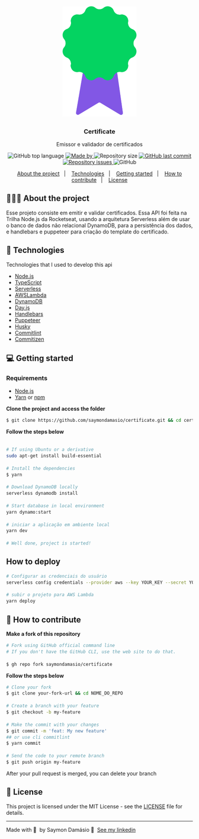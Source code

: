<h1 align="center">
	<img alt="Logo" src=".github/logo.png" width="200px" />
</h1>

<h3 align="center">
  Certificate
</h3>

<p align="center">Emissor e validador de certificados</p>

<p align="center">
  <img alt="GitHub top language" src="https://img.shields.io/github/languages/top/saymondamasio/certificate">

  <a href="https://www.linkedin.com/in/saymondamasio/">
    <img alt="Made by" src="https://img.shields.io/badge/made%20by-Saymon%20Damásio-gree">
  </a>
  
  <img alt="Repository size" src="https://img.shields.io/github/repo-size/saymondamasio/certificate">
  
  <a href="https://github.com/saymondamasio/certificate/commits/master">
    <img alt="GitHub last commit" src="https://img.shields.io/github/last-commit/saymondamasio/certificate">
  </a>
  
  <a href="https://github.com/saymondamasio/certificate/issues">
    <img alt="Repository issues" src="https://img.shields.io/github/issues/saymondamasio/certificate">
  </a>
  
  <img alt="GitHub" src="https://img.shields.io/github/license/saymondamasio/certificate">
</p>

<p align="center">
  <a href="#-about-the-project">About the project</a>&nbsp;&nbsp;&nbsp;|&nbsp;&nbsp;&nbsp;
  <a href="#-technologies">Technologies</a>&nbsp;&nbsp;&nbsp;|&nbsp;&nbsp;&nbsp;
  <a href="#-getting-started">Getting started</a>&nbsp;&nbsp;&nbsp;|&nbsp;&nbsp;&nbsp;
  <a href="#-how-to-contribute">How to contribute</a>&nbsp;&nbsp;&nbsp;|&nbsp;&nbsp;&nbsp;
  <a href="#-license">License</a>
</p>

## 👨🏻‍💻 About the project

<p>Esse projeto consiste em emitir e validar certificados. Essa API foi feita na Trilha Node.js da Rocketseat, usando a arquitetura Serverless além de usar o banco de dados não relacional DynamoDB, para a persistência dos dados, e handlebars e puppeteer para criação do template do certificado.</p>

## 🚀 Technologies

Technologies that I used to develop this api

- [Node.js](https://nodejs.org/)
- [TypeScript](https://www.typescriptlang.org/)
- [Serverless](https://www.serverless.com/)
- [AWSLambda](https://aws.amazon.com/lambda/)
- [DynamoDB](https://aws.amazon.com/dynamodb/)
- [Day.js](https://day.js.org/)
- [Handlebars](https://handlebarsjs.com)
- [Puppeteer](https://pptr.dev/)
- [Husky](https://github.com/typicode/husky)
- [Commitlint](https://github.com/conventional-changelog/commitlint)
- [Commitizen](https://github.com/commitizen/cz-cli)

## 💻 Getting started

### Requirements

- [Node.js](https://nodejs.org/en/)
- [Yarn](https://classic.yarnpkg.com/) or [npm](https://www.npmjs.com/)

**Clone the project and access the folder**

```bash
$ git clone https://github.com/saymondamasio/certificate.git && cd certificate
```

**Follow the steps below**

```bash

# If using Ubuntu or a derivative
sudo apt-get install build-essential

# Install the dependencies
$ yarn

# Download DynamoDB locally
serverless dynamodb install

# Start database in local environment
yarn dynamo:start

# iniciar a aplicação em ambiente local
yarn dev

# Well done, project is started!
```

## How to deploy

```bash
# Configurar as credenciais do usuário
serverless config credentials --provider aws --key YOUR_KEY --secret YOUR_SECRET

# subir o projeto para AWS Lambda
yarn deploy
```

## 🤔 How to contribute

**Make a fork of this repository**

```bash
# Fork using GitHub official command line
# If you don't have the GitHub CLI, use the web site to do that.

$ gh repo fork saymondamasio/certificate
```

**Follow the steps below**

```bash
# Clone your fork
$ git clone your-fork-url && cd NOME_DO_REPO

# Create a branch with your feature
$ git checkout -b my-feature

# Make the commit with your changes
$ git commit -m 'feat: My new feature'
## or use cli commitlint
$ yarn commit

# Send the code to your remote branch
$ git push origin my-feature
```

After your pull request is merged, you can delete your branch

## 📝 License

This project is licensed under the MIT License - see the [LICENSE](LICENSE) file for details.

---

Made with 💜 &nbsp;by Saymon Damásio 👋 &nbsp;[See my linkedin](https://www.linkedin.com/in/saymondamasio/)
